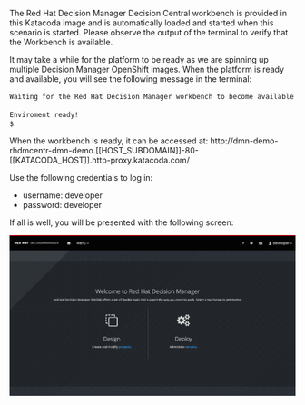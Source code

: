 The Red Hat Decision Manager Decision Central workbench is provided in this Katacoda image and is automatically loaded and started when this scenario is started. Please observe the output of the terminal to verify that the Workbench is available.

It may take a while for the platform to be ready as we are spinning up multiple Decision Manager OpenShift images.
When the platform is ready and available, you will see the following message in the terminal:

```
Waiting for the Red Hat Decision Manager workbench to become available

Enviroment ready!
$
```

When the workbench is ready, it can be accessed at: http://dmn-demo-rhdmcentr-dmn-demo.[[HOST_SUBDOMAIN]]-80-[[KATACODA_HOST]].http-proxy.katacoda.com/

Use the following credentials to log in:

- username: developer
- password: developer

If all is well, you will be presented with the following screen:

<img src="../../assets/middleware/dm7-dmn-introduction/dm7-index.png" width="800" />
